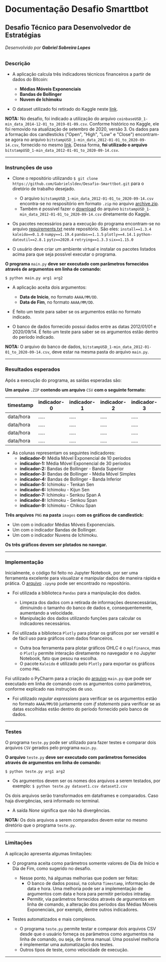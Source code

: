 # **Documentação Desafio Smarttbot**
## Desafio Técnico para Desenvolvedor de Estratégias
###### Desenvolvido por **Gabriel Sobreira Lopes**

### Descrição

* A aplicação calcula três indicadores técnicos financeiros a partir de dados do Bitcoin:
  * **Médias Móveis Exponenciais**
  * **Bandas de Bollinger**
  * **Nuvem de Ichimoku**

* O dataset utilizado foi retirado do Kaggle neste [link](https://www.kaggle.com/mczielinski/bitcoin-historical-data/data#coinbaseUSD_1-min_data_2014-12-01_to_2019-01-09.csv).

**NOTA:** No desafio, foi indicado a utilização do arquivo `coinbaseUSD_1-min_data_2014-12-01_to_2019-01-09.csv`. Conforme histórico no Kaggle, ele foi removido na atualização de setembro de 2020, versão 3. Os dados para a formação dos candlesticks ("Open", "High", "Low" e "Close") encontram-se agora no arquivo `bitstampUSD_1-min_data_2012-01-01_to_2020-09-14.csv`, fornecido no mesmo [link](https://www.kaggle.com/mczielinski/bitcoin-historical-data/data#coinbaseUSD_1-min_data_2014-12-01_to_2019-01-09.csv). Dessa forma, **foi utilizado o arquivo** `bitstampUSD_1-min_data_2012-01-01_to_2020-09-14.csv`.

***

### Instrunções de uso

* Clone o repositório utilizando `$ git clone https://github.com/Gabrielsldev/Desafio-Smarttbot.git` para o diretório de trabalho desejado.
  * O arquivo `bitstampUSD_1-min_data_2012-01-01_to_2020-09-14.csv` encontra-se no respositório em formato `.zip` no arquivo [archive.zip](https://github.com/Gabrielsldev/Desafio-Smarttbot/blob/main/archive.zip).
  * Também é possível fazer o [download](https://www.kaggle.com/mczielinski/bitcoin-historical-data/data#coinbaseUSD_1-min_data_2014-12-01_to_2019-01-09.csv) do arquivo `bitstampUSD_1-min_data_2012-01-01_to_2020-09-14.csv` diretamente do Kaggle.

* Os pacotes necessários para a execução do programa encontram-se no arquivo [requirements.txt](https://github.com/Gabrielsldev/Desafio-Smarttbot/blob/main/requirements.txt) neste repositório. São eles: 
`install==1.3.4`
`kaleido==0.1.0`
`numpy==1.19.4`
`pandas==1.1.5`
`plotly==4.14.1`
`python-dateutil==2.8.1`
`pytz==2020.4`
`retrying==1.3.3`
`six==1.15.0`

* O usuário deve criar um ambiente virtual e instalar os pacotes listados acima para que seja possível executar o programa.

**O programa** `main.py` **deve ser executado com parâmetros fornecidos através de argumentos em linha de comando:**

`$ python main.py arg1 arg2`

* A aplicação aceita dois argumentos:
  * **Data de Início**, no formato `AAAA/MM/DD`.
  * **Data de Fim**, no formato `AAAA/MM/DD`.

* É feito um teste para saber se os argumentos estão no formato indicado.

* O banco de dados fornecido possui dados entre as datas 2012/01/01 e 2020/09/14. É feito um teste para saber se os argumentos estão dentro do período indicado.

**NOTA:** O arquivo do banco de dados, `bitstampUSD_1-min_data_2012-01-01_to_2020-09-14.csv`, deve estar na mesma pasta do arquivo `main.py`.

***

### Resultados esperados

Após a execução do programa, as saídas esperadas são:

**Um arquivo** `.ZIP` **contendo um arquivo** `CSV` **com o seguinte formato:**

|timestamp|indicador-0|indicador-1|indicador-2|indicador-3|indicador-4|indicador-5|indicador-6|indicador-7|indicador-8|indicador-9|
|---------|-----------|-----------|-----------|-----------|-----------|-----------|-----------|-----------|-----------|-----------|
|data/hora|   .....   |   .....   |   .....   |   .....   |   .....   |   .....   |   .....   |   .....   |   .....   |   .....   |
|data/hora|   .....   |   .....   |   .....   |   .....   |   .....   |   .....   |   .....   |   .....   |   .....   |   .....   |
|data/hora|   .....   |   .....   |   .....   |   .....   |   .....   |   .....   |   .....   |   .....   |   .....   |   .....   |
|data/hora|   .....   |   .....   |   .....   |   .....   |   .....   |   .....   |   .....   |   .....   |   .....   |   .....   |

* As colunas representam os seguintes indicadores:
  * **indicador-0:** Média Móvel Exponencial de 10 períodos
  * **indicador-1:** Média Móvel Exponencial de 30 períodos
  * **indicador-2:** Bandas de Bollinger - Banda Superior 
  * **indicador-3:** Bandas de Bollinger - Média Móvel Simples 
  * **indicador-4:** Bandas de Bollinger - Banda Inferior 
  * **indicador-5:** Ichimoku - Tenkan Sen
  * **indicador-6:** Ichimoku - Kijun Sen
  * **indicador-7:** Ichimoku - Senkou Span A
  * **indicador-8:** Ichimoku - Senkou Span
  * **indicador-9:** Ichimoku - Chikou Span

**Três arquivos** `PNG` **na pasta** `images` **com os gráficos de candlestick:**
  * Um com o indicador Médias Móveis Exponenciais.
  * Um com o indicador Bandas de Bollinger.
  * Um com o indicador Nuvens de Ichimoku.

**Os três gráficos devem ser plotados no navegar.**

***

### Implementação

Inicialmente, o código foi feito no Jupyter Notebook, por ser uma ferramenta excelente para visualizar e manipular dados de maneira rápida e prática. O [arquivo](https://github.com/Gabrielsldev/Desafio-Smarttbot/blob/main/Desafio_Smarttbot.ipynb) `.ipynp` pode ser encontrado no repositório.

* Foi utilizada a biblioteca `Pandas` para a manipulação dos dados.
  * Limpeza dos dados com a retirada de informações desnecessárias, diminuindo o tamanho do banco de dados e, consequentemente, aumentando a velocidade.
  * Manipulação dos dados utilizando funções para calcular os indicadores necessários.

* Foi utilizada a biblioteca `Plotly` para plotar os gráficos por ser versátil e de fácil uso para gráficos com dados financeiros.
  * Outra boa ferramenta para plotar gráficos OHLC é o `mplfinance`, mas o `Plotly` permite interação diretamente no navegador e no Jupyter Notebook, fato que pesou na escolha.
  * O pacote `Kaleido` é utilizado pelo `Plotly` para exportar os gráficos como `PNG`.

Foi utilizado o PyCharm para a criação do [arquivo](https://github.com/Gabrielsldev/Desafio-Smarttbot/blob/main/main.py) `main.py` que pode ser executado em linha de comando com os argumentos como parâmetros, conforme explicado nas instruções de uso.

* Foi utilizado _regular expressions_ para verificar se os argumentos estão no formato `AAAA/MM/DD` juntamente com _if statements_ para verificar se as datas escolhidas estão dentro do período fornecido pelo banco de dados.


***

### Testes

O programa `teste.py` pode ser utilizado para fazer testes e comparar dois arquivos `CSV` gerados pelo programa `main.py`.

**O arquivo** `teste.py` **deve ser executado com parâmetros fornecidos através de argumentos em linha de comando:**

`$ python teste.py arg1 arg2`

* Os argumentos devem ser os nomes dos arquivos a serem testados, por exemplo: `$ python teste.py dataset1.csv dataset2.csv`

Os dois arquivos serão transformados em dataframes e comparados. Caso haja divergências, será informado no terminal.
* A saída _None_ significa que não há divergências.

**NOTA:** Os dois arquivos a serem comparados devem estar no mesmo diretório que o programa `teste.py`.

***

### Limitações

A aplicação apresenta algumas limitações:

* O programa aceita como parâmetros somente valores de Dia de Início e Dia de Fim, como sugerido no desafio.
  * Nesse ponto, há algumas melhorias que podem ser feitas:
    * O banco de dados possui, na coluna `Timestamp`, informação de data e hora. Uma melhoria pode ser a implementação de argumentos com data e hora para permitir períodos intraday.
    * Permitir, via parâmetros fornecidos através de argumentos em linha de comando, a alteração dos períodos das Médias Móveis Exponenciais, por exemplo, dentre outros indicadores.

* Testes automatizados e mais complexos.
  * O programa `teste.py` permite testar e comparar dois arquivos CSV desde que o usuário forneça os parâmetros como argumentos na linha de comando, ou seja, de forma manual. Uma possível melhoria é implementar uma automatização dos testes.
  * Outros tipos de teste, como velocidade de execução.

***
